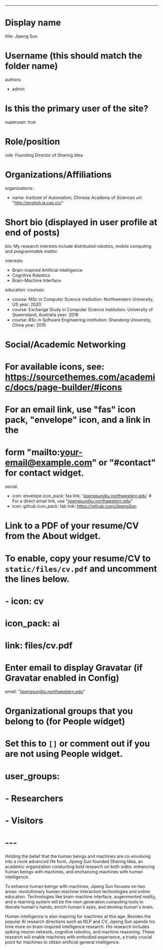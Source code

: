---
# Display name
title: Jipeng Sun

# Username (this should match the folder name)
authors:
- admin

# Is this the primary user of the site?
superuser: true

# Role/position
role: Founding Director of Sharing Idea

# Organizations/Affiliations
organizations:
- name: Institute of Automation, Chinese Academy of Sciences
  url: "http://english.ia.cas.cn/"
  
# Short bio (displayed in user profile at end of posts)
bio: My research interests include distributed robotics, mobile computing and programmable matter.

interests:
- Brain-inspired Artificial Intelligence
- Cognitive Robotics
- Brain-Machine Interface

education:
  courses:
  - course: MSc in Computer Science
    institution: Northwestern University, US
    year: 2020
  - course: Exchange Study in Computer Science
    institution: University of Queensland, Australia
    year: 2018
  - course: BSc in Software Engineering
    institution: Shandong University, China
    year: 2015

# Social/Academic Networking
# For available icons, see: https://sourcethemes.com/academic/docs/page-builder/#icons
#   For an email link, use "fas" icon pack, "envelope" icon, and a link in the
#   form "mailto:your-email@example.com" or "#contact" for contact widget.
social:
- icon: envelope
  icon_pack: fas
  link: 'jipengsun@u.northwestern.edu'  # For a direct email link, use "jipengsun@u.northwestern.edu".
- icon: github
  icon_pack: fab
  link: https://github.com/JipengSun
# Link to a PDF of your resume/CV from the About widget.
# To enable, copy your resume/CV to `static/files/cv.pdf` and uncomment the lines below.
# - icon: cv
#   icon_pack: ai
#   link: files/cv.pdf

# Enter email to display Gravatar (if Gravatar enabled in Config)
email: "jipengsun@u.northwestern.edu"

# Organizational groups that you belong to (for People widget)
#   Set this to `[]` or comment out if you are not using People widget.
# user_groups:
# - Researchers
# - Visitors
# ---

Holding the belief that the human beings and machines are co-envolving into a more advanced life form, Jipeng Sun founded Sharing Idea, an academic organization conducting bold research on both sides: enhancing human beings with machines, and enchancing machines with human intelligence.

To enhance human beings with machines, Jipeng Sun focuses on two areas: revolutionary human-machine interaction technologies and online education. Technologies like brain-machine interface, augenmented reality, and e-learning system will be the next-generation computing tools to liberate human's hands, enrich human's eyes, and develop human's brain.

Human intelligence is also inspiring for machines at this age. Besides the popular AI research directions such as NLP and CV, Jipeng Sun spends his time more on brain-inspired intelligence research. His research includes spiking neuron network, cognitive robotics, and machine reasoning. These research will enable machines with embodied experience, a truely crucial point for machines to obtain artificial general intelligence.

